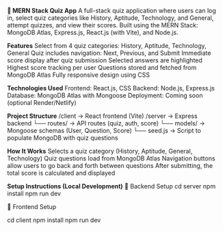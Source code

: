 **🧠 MERN Stack Quiz App**
A full-stack quiz application where users can log in, select quiz categories like History, Aptitude, Technology, and General, attempt quizzes, and view their scores. Built using the MERN Stack: MongoDB Atlas, Express.js, React.js (with Vite), and Node.js.

**Features**
Select from 4 quiz categories: History, Aptitude, Technology, General
Quiz includes navigation: Next, Previous, and Submit
Immediate score display after quiz submission
Selected answers are highlighted
Highest score tracking per user
Questions stored and fetched from MongoDB Atlas
Fully responsive design using CSS

**Technologies Used**
Frontend: React.js, CSS
Backend: Node.js, Express.js
Database: MongoDB Atlas with Mongoose
Deployment: Coming soon (optional Render/Netlify)

**Project Structure**
/client         → React frontend (Vite)
/server         → Express backend
  └── routes/   → API routes (quiz, auth, score)
  └── models/   → Mongoose schemas (User, Question, Score)
  └── seed.js   → Script to populate MongoDB with quiz questions


**How It Works**
Selects a quiz category (History, Aptitude, General, Technology)
Quiz questions load from MongoDB Atlas
Navigation buttons allow users to go back and forth between questions
After submitting, the total score is calculated and displayed

**Setup Instructions (Local Development)**
🔧 Backend Setup
cd server
npm install
npm run dev

🔧 Frontend Setup

cd client
npm install
npm run dev
